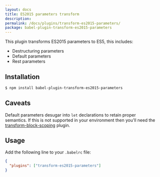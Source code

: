 ```yaml
---
layout: docs
title: ES2015 parameters transform
description:
permalink: /docs/plugins/transform-es2015-parameters/
package: babel-plugin-transform-es2015-parameters
---
```


This plugin transforms ES2015 parameters to ES5, this includes:

 - Destructuring parameters
 - Default parameters
 - Rest parameters

## Installation

```sh
$ npm install babel-plugin-transform-es2015-parameters
```

## Caveats

Default parameters desugar into `let` declarations to retain proper semantics. If this is
not supported in your environment then you'll need the
[transform-block-scoping](/docs/plugins/transform-es2015-block-scoping) plugin.

## Usage

Add the following line to your `.babelrc` file:

```json
{
  "plugins": ["transform-es2015-parameters"]
}
```
